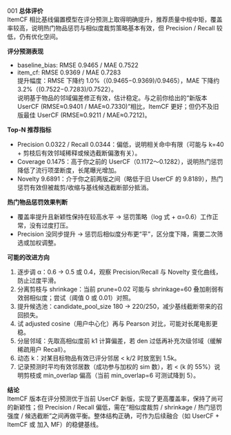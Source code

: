 001
**总体评价**  
ItemCF 相比基线偏置模型在评分预测上取得明确提升，推荐质量中规中矩，覆盖率较高，说明热门物品惩罚与相似度裁剪策略基本有效，但 Precision / Recall 较低，仍有优化空间。

**评分预测表现**  
- baseline\_bias: RMSE 0.9465 / MAE 0.7522  
- item\_cf: RMSE 0.9369 / MAE 0.7283  
提升幅度：RMSE 下降约 1.0%（(0.9465−0.9369)/0.9465），MAE 下降约 3.2%（(0.7522−0.7283)/0.7522）。  
说明基于物品的邻域偏差修正有效，估计稳定。与之前你给出的“新版本 UserCF (RMSE≈0.9401 / MAE≈0.7330)”相比，ItemCF 更好；但仍不及旧版最佳 UserCF (RMSE≈0.9211 / MAE≈0.7212)。

**Top\-N 推荐指标**  
- Precision 0.0322 / Recall 0.0344：偏低，说明相关命中有限（可能与 k=40 + 剪枝后有效邻域稀释或候选截断偏激有关）。  
- Coverage 0.1475：高于你之前的 UserCF（0.1172～0.1282），说明热门惩罚降低了流行项垄断度，长尾曝光增加。  
- Novelty 9.6891：介于你之前两版之间（略低于旧 UserCF 的 9.8189），热门惩罚有效但被裁剪/收缩与基线候选截断部分抵消。  

**热门物品惩罚效果判断**  
- 覆盖率提升且新颖性保持在较高水平 → 惩罚策略（log 式 + α=0.6）工作正常，没有过度打压。  
- Precision 没同步提升 → 惩罚后相似度分布更“平”，区分度下降，需要二次筛选或加权调整。

**可能的改进方向**  
1. 逐步调 α：0.6 → 0.5 或 0.4，观察 Precision/Recall 与 Novelty 变化曲线，防止过度平滑。  
2. 分离剪枝与 shrinkage：当前 prune=0.02 可能与 shrinkage=60 叠加削弱有效弱相似度；尝试（阈值 0 或 0.01）对照。  
3. 提升候选池：candidate\_pool\_size 180 → 220/250，减少基线截断带来的召回损失。  
4. 试 adjusted cosine（用户中心化）再与 Pearson 对比，可能对长尾电影更稳。  
5. 分层邻域：先取高相似度前 k1 计算偏差，若 den 过低再补充次级邻域（缓解稀疏用户 Recall）。  
6. 动态 k：对某目标物品有效已评分邻居 < k/2 时放宽到 1.5k。  
7. 记录预测时平均有效邻居数（成功参与加权的 sim 数），若 < (k 的 55%）说明剪枝或 min\_overlap 偏高（当前 min\_overlap=6 可测试降到 5）。  

**结论**  
ItemCF 版本在评分预测优于当前 UserCF 新版，实现了更高覆盖率，保持了尚可的新颖性；但 Precision / Recall 偏低，需在“相似度裁剪 / shrinkage / 热门惩罚强度 / 候选截断”之间再做平衡。整体结构正确，可作为后续融合（如 UserCF + ItemCF 或 加入 MF）的稳健基线。
